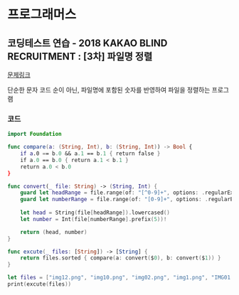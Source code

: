 # 프로그래머스

## 코딩테스트 연습 - 2018 KAKAO BLIND RECRUITMENT :  [3차] 파일명 정렬


[문제링크](https://programmers.co.kr/learn/courses/30/lessons/17686)

단순한 문자 코드 순이 아닌, 파일명에 포함된 숫자를 반영하여 파일을 정렬하는 프로그램


### 코드

```swift
import Foundation

func compare(a: (String, Int), b: (String, Int)) -> Bool {
    if a.0 == b.0 && a.1 == b.1 { return false }
    if a.0 == b.0 { return a.1 < b.1 }
    return a.0 < b.0
}

func convert(_ file: String) -> (String, Int) {
    guard let headRange = file.range(of: "[^0-9]+", options: .regularExpression) else { return ("", 0) }
    guard let numberRange = file.range(of: "[0-9]+", options: .regularExpression) else { return ("", 0) }
    
    let head = String(file[headRange]).lowercased()
    let number = Int(file[numberRange].prefix(5))!

    return (head, number)
}

func excute(_ files: [String]) -> [String] {
    return files.sorted { compare(a: convert($0), b: convert($1)) }
}

let files = ["img12.png", "img10.png", "img02.png", "img1.png", "IMG01.GIF", "img2.JPG"]
print(excute(files))
```
